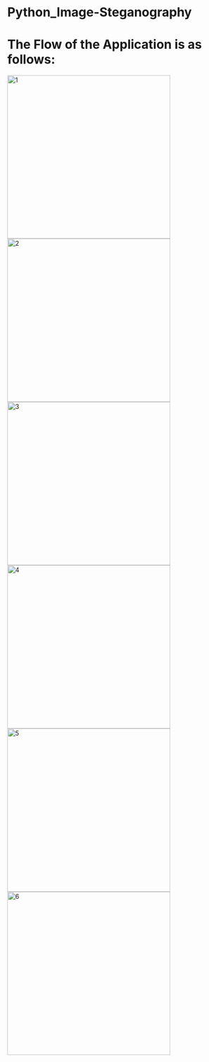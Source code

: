 # Python_Image-Steganography
# The Flow of the Application is as follows:
<img width="370" alt="1" src="https://user-images.githubusercontent.com/61881158/150067205-a31a84e1-1104-4362-9ddb-e450994e6c53.png">
<img width="370" alt="2" src="https://user-images.githubusercontent.com/61881158/150067207-0540b9e2-f65b-4fb2-bfb9-d219a691f84f.png">
<img width="370" alt="3" src="https://user-images.githubusercontent.com/61881158/150067209-1e4d8d97-df1d-421f-8de1-da3334b51ccb.png">
<img width="370" alt="4" src="https://user-images.githubusercontent.com/61881158/150067211-01e60e79-d1c1-4bc0-bad5-4728b7ee0bd0.png">
<img width="370" alt="5" src="https://user-images.githubusercontent.com/61881158/150067216-ae68c3bf-5a6b-45af-b4ce-f5b6b081a257.png">
<img width="370" alt="6" src="https://user-images.githubusercontent.com/61881158/150067218-1a098c42-ccdc-417b-b206-f624cc5e093d.png">
